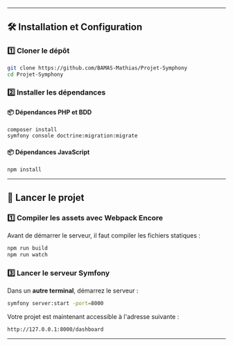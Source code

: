 
---

## 🛠️ Installation et Configuration

### 1️⃣ Cloner le dépôt
```sh
git clone https://github.com/BAMAS-Mathias/Projet-Symphony
cd Projet-Symphony
```

### 2️⃣ Installer les dépendances
#### 📦 Dépendances PHP et BDD
```sh
composer install
symfony console doctrine:migration:migrate
```

#### 📦 Dépendances JavaScript
```sh
npm install
```

---

## 🚀 Lancer le projet

### 1️⃣ Compiler les assets avec Webpack Encore
Avant de démarrer le serveur, il faut compiler les fichiers statiques :
```sh
npm run build
npm run watch
```

### 3️⃣ Lancer le serveur Symfony
Dans un **autre terminal**, démarrez le serveur :
```sh
symfony server:start -port=8000
```

Votre projet est maintenant accessible à l'adresse suivante :
```
http://127.0.0.1:8000/dashboard
```

---
